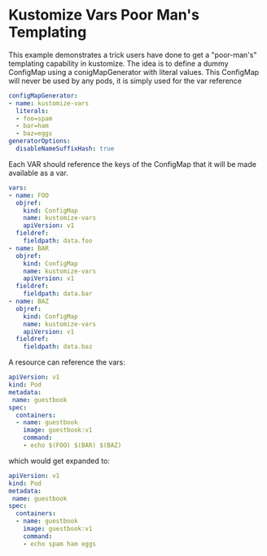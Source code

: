 # Kustomize Vars Poor Man's Templating

This example demonstrates a trick users have done to get a "poor-man's" templating capability in
kustomize. The idea is to define a dummy ConfigMap using a conigMapGenerator with literal values.
This ConfigMap will never be used by any pods, it is simply used for the var reference

```yaml
configMapGenerator:
- name: kustomize-vars
  literals:
  - foo=spam
  - bar=ham
  - baz=eggs
generatorOptions:
  disableNameSuffixHash: true
```

Each VAR should reference the keys of the ConfigMap that it will be made available as a var.

```yaml
vars:
- name: FOO
  objref:
    kind: ConfigMap
    name: kustomize-vars
    apiVersion: v1
  fieldref:
    fieldpath: data.foo
- name: BAR
  objref:
    kind: ConfigMap
    name: kustomize-vars
    apiVersion: v1
  fieldref:
    fieldpath: data.bar
- name: BAZ
  objref:
    kind: ConfigMap
    name: kustomize-vars
    apiVersion: v1
  fieldref:
    fieldpath: data.baz

```

A resource can reference the vars:

```yaml
apiVersion: v1
kind: Pod
metadata:
 name: guestbook
spec:
  containers:
  - name: guestbook
    image: guestbook:v1
    command:
    - echo $(FOO) $(BAR) $(BAZ)

```

which would get expanded to:

```yaml
apiVersion: v1
kind: Pod
metadata:
 name: guestbook
spec:
  containers:
  - name: guestbook
    image: guestbook:v1
    command:
    - echo spam ham eggs
```
